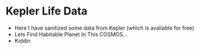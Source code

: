 # Kepler Life Data

- Here I have sanitized some data from Kepler (which is avaliable for free)
- Lets Find Habitable Planet In This COSMOS...
- Kiddin
